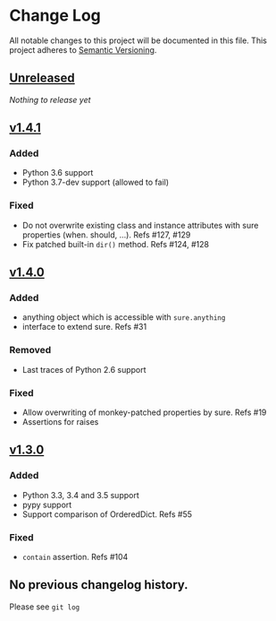 # Change Log
All notable changes to this project will be documented in this file.
This project adheres to [Semantic Versioning](http://semver.org/).

## [Unreleased]

*Nothing to release yet*

## [v1.4.1]
### Added
- Python 3.6 support
- Python 3.7-dev support (allowed to fail)

### Fixed
- Do not overwrite existing class and instance attributes with sure properties (when. should, ...). Refs #127, #129
- Fix patched built-in `dir()` method. Refs #124, #128

## [v1.4.0]
### Added
- anything object which is accessible with `sure.anything`
- interface to extend sure. Refs #31

### Removed
- Last traces of Python 2.6 support

### Fixed
- Allow overwriting of monkey-patched properties by sure. Refs #19
- Assertions for raises

## [v1.3.0]
### Added
- Python 3.3, 3.4 and 3.5 support
- pypy support
- Support comparison of OrderedDict. Refs #55

### Fixed
- `contain` assertion. Refs #104


## No previous changelog history.

Please see `git log`

[Unreleased]: https://github.com/gabrielfalcao/sure/compare/v1.4.1...HEAD
[v1.4.1]: https://github.com/gabrielfalcao/sure/compare/1.4.0...v1.4.1
[v1.4.0]: https://github.com/gabrielfalcao/sure/compare/1.3.0...v1.4.0
[v1.3.0]: https://github.com/gabrielfalcao/sure/compare/1.2.9...v1.3.0
[1.2.9]: https://github.com/gabrielfalcao/sure/compare/1.2.5...1.2.9
[1.2.5]: https://github.com/gabrielfalcao/sure/compare/1.2.4...1.2.5
